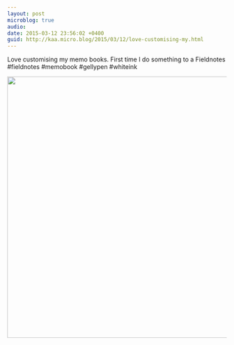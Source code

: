 ```yaml
---
layout: post
microblog: true
audio: 
date: 2015-03-12 23:56:02 +0400
guid: http://kaa.micro.blog/2015/03/12/love-customising-my.html
---
```

Love customising my memo books. First time I do something to a Fieldnotes #fieldnotes #memobook #gellypen #whiteink

<img src="http://www.kaa.bz/uploads/2018/00fac35af7.jpg" width="600" height="600" />
